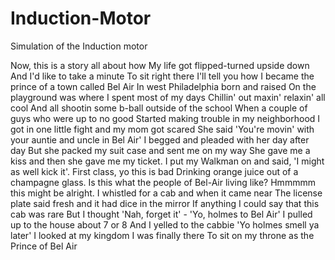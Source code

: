 # Induction-Motor
Simulation of the Induction motor

Now, this is a story all about how
My life got flipped-turned upside down
And I'd like to take a minute
To sit right there
I'll tell you how I became the prince of a town called Bel Air
In west Philadelphia born and raised
On the playground was where I spent most of my days
Chillin' out maxin' relaxin' all cool
And all shootin some b-ball outside of the school
When a couple of guys who were up to no good
Started making trouble in my neighborhood
I got in one little fight and my mom got scared
She said 'You're movin' with your auntie and uncle in Bel Air'
I begged and pleaded with her day after day
But she packed my suit case and sent me on my way
She gave me a kiss and then she gave me my ticket.
I put my Walkman on and said, 'I might as well kick it'.
First class, yo this is bad
Drinking orange juice out of a champagne glass.
Is this what the people of Bel-Air living like?
Hmmmmm this might be alright.
I whistled for a cab and when it came near
The license plate said fresh and it had dice in the mirror
If anything I could say that this cab was rare
But I thought 'Nah, forget it' - 'Yo, holmes to Bel Air'
I pulled up to the house about 7 or 8
And I yelled to the cabbie 'Yo holmes smell ya later'
I looked at my kingdom
I was finally there
To sit on my throne as the Prince of Bel Air